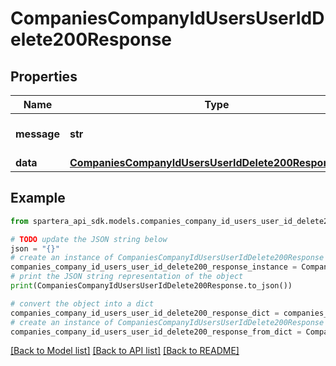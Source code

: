 # CompaniesCompanyIdUsersUserIdDelete200Response


## Properties

Name | Type | Description | Notes
------------ | ------------- | ------------- | -------------
**message** | **str** | Response status message | 
**data** | [**CompaniesCompanyIdUsersUserIdDelete200ResponseData**](CompaniesCompanyIdUsersUserIdDelete200ResponseData.md) |  | 

## Example

```python
from spartera_api_sdk.models.companies_company_id_users_user_id_delete200_response import CompaniesCompanyIdUsersUserIdDelete200Response

# TODO update the JSON string below
json = "{}"
# create an instance of CompaniesCompanyIdUsersUserIdDelete200Response from a JSON string
companies_company_id_users_user_id_delete200_response_instance = CompaniesCompanyIdUsersUserIdDelete200Response.from_json(json)
# print the JSON string representation of the object
print(CompaniesCompanyIdUsersUserIdDelete200Response.to_json())

# convert the object into a dict
companies_company_id_users_user_id_delete200_response_dict = companies_company_id_users_user_id_delete200_response_instance.to_dict()
# create an instance of CompaniesCompanyIdUsersUserIdDelete200Response from a dict
companies_company_id_users_user_id_delete200_response_from_dict = CompaniesCompanyIdUsersUserIdDelete200Response.from_dict(companies_company_id_users_user_id_delete200_response_dict)
```
[[Back to Model list]](../README.md#documentation-for-models) [[Back to API list]](../README.md#documentation-for-api-endpoints) [[Back to README]](../README.md)


